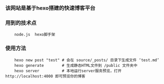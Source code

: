 ### 该网站是基于hexo搭建的快速博客平台
### 用到的技术点  
        node.js  hexo脚手架

### 使用方法
``` jsonpath
    hexo new post "test" # 会在 source/_posts/ 目录下生成文件 ‘test.md’
    hexo generate        # 生成静态HTML文件到 /public 文件夹中
    hexo server          # 本地运行server服务预览，打开 http://localhost:4000 即可预览你的博客